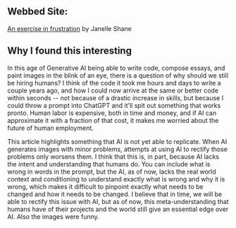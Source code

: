 ## Webbed Site:
[An exercise in frustration](https://www.aiweirdness.com/an-exercise-in-frustration/) by Janelle Shane

## Why I found this interesting

In this age of Generative AI being able to write code, compose essays, and paint images in the blink of an eye, there is a question of why should we still be hiring humans? I think of the code it took me hours and days to write a couple years ago, and how I could now arrive at the same or better code within seconds -- not because of a drastic increase in skills, but because I could throw a prompt into ChatGPT and it'll spit out something that works pronto. Human labor is expensive, both in time and money, and if AI can approximate it with a fraction of that cost, it makes me worried about the future of human employment. 

This article highlights something that AI is not yet able to replicate. When AI generates images with minor problems, attempts at using AI to rectify those problems only worsens them. I think that this is, in part, because AI lacks the intent and understanding that humans do. You can include what is wrong in words in the prompt, but the AI, as of now, lacks the real world context and conditioning to understand exactly what is wrong and why it is wrong, which makes it difficult to pinpoint exactly what needs to be changed and how it needs to be changed. I believe that in time, we will be able to rectify this issue with AI, but as of now, this meta-understanding that humans have of their projects and the world still give an essential edge over AI. Also the images were funny.
